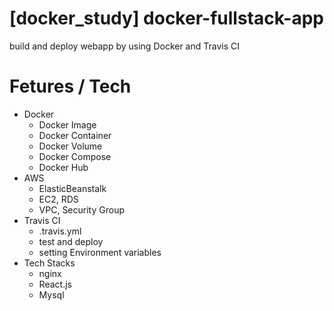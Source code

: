 # [docker_study] docker-fullstack-app
 build and deploy webapp by using Docker and Travis CI
 
# Fetures / Tech
- Docker 
    - Docker Image
    - Docker Container
    - Docker Volume
    - Docker Compose
    - Docker Hub
- AWS
    - ElasticBeanstalk
    - EC2, RDS
    - VPC, Security Group
- Travis CI
    - .travis.yml
    - test and deploy
    - setting Environment variables
- Tech Stacks
    - nginx
    - React.js
    - Mysql

